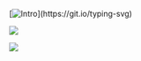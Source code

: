[![Intro](https://readme-typing-svg.herokuapp.com?font=Fira+Code&pause=1000&color=08CE90&vCenter=true&random=false&width=435&lines=welcome!!;)](https://git.io/typing-svg)

![](https://github-readme-stats.vercel.app/api/top-langs/?username=katon26&theme=radical&hide_border=false&include_all_commits=true&count_private=false&layout=compact)

![](https://komarev.com/ghpvc/?username=katon26&style=flat-square)
